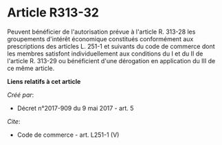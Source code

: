 # Article R313-32

Peuvent bénéficier de l'autorisation prévue à l'article R. 313-28 les groupements d'intérêt économique constitués
conformément aux prescriptions des articles L. 251-1 et suivants du code de commerce dont les membres satisfont
individuellement aux conditions du I et du II de l'article R. 313-29 ou bénéficient d'une dérogation en application du III de
ce même article.

**Liens relatifs à cet article**

_Créé par_:

  - Décret n°2017-909 du 9 mai 2017 - art. 5

_Cite_:

  - Code de commerce - art. L251-1 (V)
